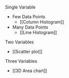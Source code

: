 Single Variable
- Few Data Points
	- [[Column Histogram]]
- Many Data Points
	- [[Line Histogram]]

Two Variables
- [[Scatter plot]]

Three Variables
- [[3D Area chart]]